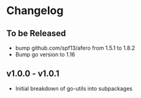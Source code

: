 # Changelog

## To be Released

* bump github.com/spf13/afero from 1.5.1 to 1.8.2
* Bump go version to 1.16

## v1.0.0 - v1.0.1

* Initial breakdown of go-utils into subpackages
